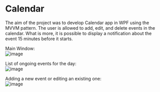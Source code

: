 # Calendar

The aim of the project was to develop Calendar app in WPF using the MVVM pattern.
The user is allowed to add, edit, and delete events in the calendar. 
What is more, it is possible to display a notification about the event 15 minutes before it starts.

Main Window: \
![image](https://github.com/kamilk00/Calendar/assets/92810145/6adc7383-b62d-42e7-92e8-94bbed81a733) 

List of ongoing events for the day: \
![image](https://github.com/kamilk00/Calendar/assets/92810145/b7fac1b2-a7e6-47b6-af8d-893c99080eec)

Adding a new event or editing an existing one: \
![image](https://github.com/kamilk00/Calendar/assets/92810145/e23c3ed1-c4e1-45b5-8583-f58e37a63b3f)
